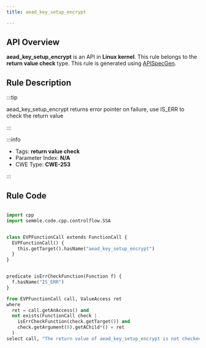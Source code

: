 ```yaml
---
title: aead_key_setup_encrypt

---
```



## API Overview
**aead_key_setup_encrypt** is an API in **Linux kernel**. This rule belongs to the **return value check** type. This rule is generated using [APISpecGen](../../tools/APISpecGen).
## Rule Description

:::tip

aead_key_setup_encrypt returns error pointer on failure, use IS_ERR to check the return value

:::

:::info

- Tags: **return value check**
- Parameter Index: **N/A**
- CWE Type: **CWE-253**

:::

## Rule Code
```python

import cpp
import semmle.code.cpp.controlflow.SSA


class EVPFunctionCall extends FunctionCall {
  EVPFunctionCall() {
    this.getTarget().hasName("aead_key_setup_encrypt")
  }
}


predicate isErrCheckFunction(Function f) {
  f.hasName("IS_ERR") 
}

from EVPFunctionCall call, ValueAccess ret
where
  ret = call.getAnAccess() and
  not exists(FunctionCall check |
    isErrCheckFunction(check.getTarget()) and
    check.getArgument(0).getAChild*() = ret
  )
select call, "The return value of aead_key_setup_encrypt is not checked with IS_ERR."
    
```